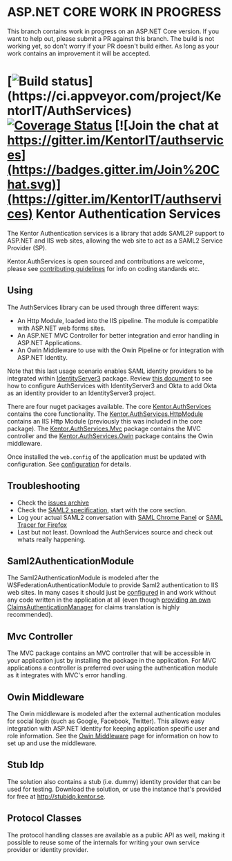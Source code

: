 ASP.NET CORE WORK IN PROGRESS
=============================

This branch contains work in progress on an ASP.NET Core version. If you want to help out,
please submit a PR against this branch. The build is not working yet, so don't worry if
your PR doesn't build either. As long as your work contains an improvement it will be accepted.


[![Build status](https://ci.appveyor.com/api/projects/status/ybu4ptb6tktg1kht?branch=aspnetcore&svg=true&passingText=aspnetcore%20-%20OK&failingText=aspnetcore%20-%20Failed!&pendingText=aspnetcore%20-%20Pending...)](https://ci.appveyor.com/project/KentorIT/AuthServices)
[![Coverage Status](https://coveralls.io/repos/KentorIT/authservices/badge.svg?branch=aspnetcore&service=github)](https://coveralls.io/github/KentorIT/authservices?branch=master)
[![Join the chat at https://gitter.im/KentorIT/authservices](https://badges.gitter.im/Join%20Chat.svg)](https://gitter.im/KentorIT/authservices)
Kentor Authentication Services
=============

The Kentor Authentication services is a library that adds SAML2P support to ASP.NET and IIS
web sites, allowing the web site to act as a SAML2 Service Provider (SP).

Kentor.AuthServices is open sourced and contributions are welcome, please see 
[contributing guidelines](CONTRIBUTING.md) for info on coding standards etc.

## Using
The AuthServices library can be used through three different ways:

* An Http Module, loaded into the IIS pipeline. The module is compatible with ASP.NET web 
forms sites.
* An ASP.NET MVC Controller for better integration and error handling in ASP.NET Applications.
* An Owin Middleware to use with the Owin Pipeline or for integration with ASP.NET Identity.

Note that this last usage scenario enables SAML identity providers to be integrated within
[IdentityServer3](https://github.com/IdentityServer/IdentityServer3) package.  Review [this document](doc/IdentityServer3Okta.md) to see how to configure AuthServices
with IdentityServer3 and Okta to add Okta as an identity provider to an IdentityServer3 project.

There are four nuget packages available. The core 
[Kentor.AuthServices](https://www.nuget.org/packages/Kentor.AuthServices/) contains the core
functionality. The [Kentor.AuthServices.HttpModule](https://www.nuget.org/packages/Kentor.AuthServices.HttpModule/)
contains an IIS Http Module (previously this was included in the core package). 
The [Kentor.AuthServices.Mvc](https://www.nuget.org/packages/Kentor.AuthServices.Mvc/)
package contains the MVC controller and the [Kentor.AuthServices.Owin](https://www.nuget.org/packages/Kentor.AuthServices.Owin/)
package contains the Owin middleware.

Once installed the `web.config` of the application must be updated with configuration.
See [configuration](doc/Configuration.md) for details.

## Troubleshooting

* Check the [issues archive](https://github.com/KentorIT/authservices/issues)
* Check the [SAML2 specification](http://saml.xml.org/saml-specifications), start with the core section.
* Log your actual SAML2 conversation with [SAML Chrome Panel](https://chrome.google.com/webstore/detail/saml-chrome-panel/paijfdbeoenhembfhkhllainmocckace) or [SAML Tracer for Firefox](https://addons.mozilla.org/sv-se/firefox/addon/saml-tracer/)
* Last but not least. Download the AuthServices source and check out whats really happening.

## Saml2AuthenticationModule
The Saml2AuthenticationModule is modeled after the WSFederationAuthenticationModule
to provide Saml2 authentication to IIS web sites. In many cases it should just be
[configured](doc/Configuration.md) in and work without any code written in the application 
at all (even though [providing an own ClaimsAuthenticationManager](doc/ClaimsAuthenticationManager.md)
for claims translation is highly recommended).

## Mvc Controller
The MVC package contains an MVC controller that will be accessible in your application just
by installing the package in the application. For MVC applications a controller is preferred
over using the authentication module as it integrates with MVC's error handling.

## Owin Middleware
The Owin middleware is modeled after the external authentication modules for social login
(such as Google, Facebook, Twitter). This allows easy integration with ASP.NET Identity 
for keeping application specific user and role information. See the 
[Owin Middleware](doc/OwinMiddleware.md) page for information on how to set up and use the middleware.

## Stub Idp
The solution also contains a stub (i.e. dummy) identity provider that can be used for testing.
Download the solution, or use the instance that's provided for free at http://stubidp.kentor.se.

## Protocol Classes
The protocol handling classes are available as a public API as well, making it possible to 
reuse some of the internals for writing your own service provider or identity provider.
